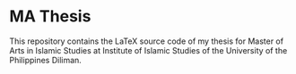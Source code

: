 # MA Thesis
This repository contains the LaTeX source code of my thesis for Master of Arts in Islamic Studies at Institute of Islamic Studies of the University of the Philippines Diliman.
